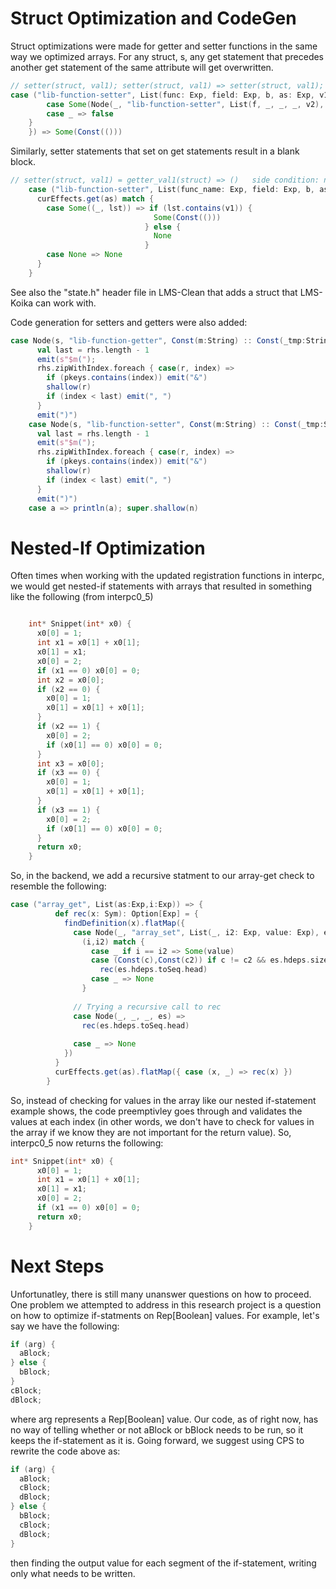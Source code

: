 # Struct Optimization and CodeGen

Struct optimizations were made for getter and setter functions in the same way we optimized arrays. For any struct, s, any get statement that precedes another get statement of the same attribute will get overwritten.

```scala
// setter(struct, val1); setter(struct, val1) => setter(struct, val1); ()
case ("lib-function-setter", List(func: Exp, field: Exp, b, as: Exp, v1)) if ({curEffects.get(as).flatMap({ case (lw, _) => findDefinition(lw)}) match {
        case Some(Node(_, "lib-function-setter", List(f, _, _, _, v2), _)) if (f == func) & (v1 == v2) => true  
        case _ => false
    }
    }) => Some(Const(()))
```

Similarly, setter statements that set on get statements result in a blank block.

```scala
// setter(struct, val1) = getter_val1(struct) => ()   side condition: no write in-between!
    case ("lib-function-setter", List(func_name: Exp, field: Exp, b, as: Exp, v1: Exp)) => {
      curEffects.get(as) match {
        case Some((_, lst)) => if (lst.contains(v1)) {
                                Some(Const(()))
                              } else {
                                None
                              }
        case None => None
      }
    }
```

See also the "state.h" header file in LMS-Clean that adds a struct that LMS-Koika can work with.

Code generation for setters and getters were also added:

```scala
case Node(s, "lib-function-getter", Const(m:String) :: Const(_tmp:String) :: Const(pkeys: Set[Int]) :: rhs, _) =>
      val last = rhs.length - 1
      emit(s"$m(");
      rhs.zipWithIndex.foreach { case(r, index) =>
        if (pkeys.contains(index)) emit("&")
        shallow(r)
        if (index < last) emit(", ")
      }
      emit(")")
    case Node(s, "lib-function-setter", Const(m:String) :: Const(_tmp:String) :: Const(pkeys: Set[Int]) :: rhs, _) =>
      val last = rhs.length - 1
      emit(s"$m(");
      rhs.zipWithIndex.foreach { case(r, index) =>
        if (pkeys.contains(index)) emit("&")
        shallow(r)
        if (index < last) emit(", ")
      }
      emit(")")
    case a => println(a); super.shallow(n)
```

# Nested-If Optimization
Often times when working with the updated registration functions in interpc, we would get nested-if statements with arrays that resulted in something like the following (from interpc0_5)

```c

    int* Snippet(int* x0) {
      x0[0] = 1;
      int x1 = x0[1] + x0[1];
      x0[1] = x1;
      x0[0] = 2;
      if (x1 == 0) x0[0] = 0;
      int x2 = x0[0];
      if (x2 == 0) {
        x0[0] = 1;
        x0[1] = x0[1] + x0[1];
      }
      if (x2 == 1) {
        x0[0] = 2;
        if (x0[1] == 0) x0[0] = 0;
      }
      int x3 = x0[0];
      if (x3 == 0) {
        x0[0] = 1;
        x0[1] = x0[1] + x0[1];
      }
      if (x3 == 1) {
        x0[0] = 2;
        if (x0[1] == 0) x0[0] = 0;
      }
      return x0;
    }
```

So, in the backend, we add a recursive statment to our array-get check to resemble the following:

```scala
case ("array_get", List(as:Exp,i:Exp)) => {
          def rec(x: Sym): Option[Exp] = {
            findDefinition(x).flatMap({
              case Node(_, "array_set", List(_, i2: Exp, value: Exp), es) =>
                (i,i2) match {
                  case _ if i == i2 => Some(value)
                  case (Const(c),Const(c2)) if c != c2 && es.hdeps.size==1 =>
                    rec(es.hdeps.toSeq.head)
                  case _ => None
                }
              
              // Trying a recursive call to rec
              case Node(_, _, _, es) =>
                rec(es.hdeps.toSeq.head)
              
              case _ => None
            })
          }
          curEffects.get(as).flatMap({ case (x, _) => rec(x) })
        }
```

So, instead of checking for values in the array like our nested if-statement example shows, the code preemptivley goes through and validates the values at each index (in other words, we don't have to check for values in the array if we know they are not important for the return value). So, interpc0_5 now returns the following:

```c
int* Snippet(int* x0) {
      x0[0] = 1;
      int x1 = x0[1] + x0[1];
      x0[1] = x1;
      x0[0] = 2;
      if (x1 == 0) x0[0] = 0;
      return x0;
    }
```

# Next Steps
Unfortunatley, there is still many unanswer questions on how to proceed. One problem we attempted to address in this research project is a question on how to optimize if-statments on Rep[Boolean] values. For example, let's say we have the following:

```scala
if (arg) {
  aBlock;
} else {
  bBlock;
}
cBlock;
dBlock;
```

where arg represents a Rep[Boolean] value. Our code, as of right now, has no way of telling whether or not aBlock or bBlock needs to be run, so it keeps the if-statement as it is. Going forward, we suggest using CPS to rewrite the code above as:

```scala
if (arg) {
  aBlock;
  cBlock;
  dBlock; 
} else {
  bBlock;
  cBlock;
  dBlock;
}
```

then finding the output value for each segment of the if-statement, writing only what needs to be written.

